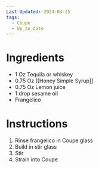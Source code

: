 ```yaml
---
Last Updated: 2024-04-25
tags:
  - Coupe
  - Up_to_date
---
```


# Ingredients
- 1 Oz Tequila or whiskey 
- 0.75 Oz [[Honey Simple Syrup]]
- 0.75 Oz Lemon juice
- 1 drop sesame oil
- Frangelico



# Instructions
1. Rinse frangelico in Coupe glass
2. Build in stir glass
3. Stir
4. Strain into Coupe
